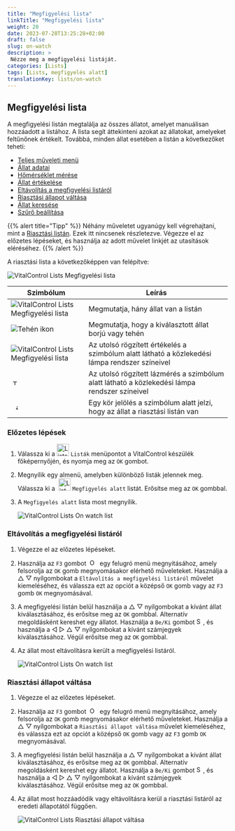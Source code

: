 ```yaml
---
title: "Megfigyelési lista"
linkTitle: "Megfigyelési lista"
weight: 20
date: 2023-07-28T13:25:28+02:00
draft: false
slug: on-watch
description: >
 Nézze meg a megfigyelési listáját.
categories: [Lists]
tags: [Lists, megfigyelés alatt]
translationKey: lists/on-watch
---
```

## Megfigyelési lista

A megfigyelési listán megtalálja az összes állatot, amelyet manuálisan hozzáadott a listához. A lista segít áttekinteni azokat az állatokat, amelyeket feltűnőnek értékelt. Továbbá, minden állat esetében a listán a következőket teheti:

- [Teljes műveleti menü](../alarm/#full-action-menu)
- [Állat adatai](../alarm/#animal-data)
- [Hőmérséklet mérése](../alarm/#take-temperature)
- [Állat értékelése](../alarm/#rate-animal)
- [Eltávolítás a megfigyelési listáról](#remove-from-watch-list)
- [Riasztási állapot váltása](#toggle-alarm-status)
- [Állat keresése](../alarm/#search-animal)
- [Szűrő beállítása](../alarm/#set-filter)

{{% alert title="Tipp" %}}
Néhány műveletet ugyanúgy kell végrehajtani, mint a [Riasztási listán](../alarm). Ezek itt nincsenek részletezve. Végezze el az előzetes lépéseket, és használja az adott művelet linkjét az utasítások eléréséhez.
{{% /alert %}}

A riasztási lista a következőképpen van felépítve:

   ![VitalControl Lists Megfigyelési lista](../images/onwatchstructure.png "A Megfigyelési lista felépítése")

|Szimbólum   | Leírás
|---------|-----
| ![VitalControl Lists Megfigyelési lista](../images/kopf.png "Állomány méretének számlálója") | Megmutatja, hány állat van a listán
| ![Tehén ikon](../images/kopf2.png "Tehén feje") | Megmutatja, hogy a kiválasztott állat borjú vagy tehén
| ![VitalControl Lists Megfigyelési lista](../images/auge.png "Értékelés") | Az utolsó rögzített értékelés a szimbólum alatt látható a közlekedési lámpa rendszer színeivel
| &nbsp;<img src="/icons/actions/temperature.svg" width="12" align="bottom" alt="Testhőmérséklet" title="Testhőmérséklet" /> | Az utolsó rögzített lázmérés a szimbólum alatt látható a közlekedési lámpa rendszer színeivel
| &nbsp;&nbsp;<img src="/icons/header/alarm.svg" width="8" align="bottom" alt="Állat riasztáson" title="Állat riasztáson" /> | Egy kör jelölés a szimbólum alatt jelzi, hogy az állat a riasztási listán van

### Előzetes lépések

1. Válassza ki a <img src="/icons/main/lists.svg" width="28" align="bottom" alt="Lists" /> `Listák` menüpontot a VitalControl készülék főképernyőjén, és nyomja meg az `OK` gombot.

2. Megnyílik egy almenü, amelyben különböző listák jelennek meg. Válassza ki a &nbsp;<img src="/icons/lists/onwatch.svg" width="28" align="bottom" alt="List 'On watch'" /> `Megfigyelés alatt` listát. Erősítse meg az `OK` gombbal.

3. A `Megfigyelés alatt` lista most megnyílik.

   ![VitalControl Lists On watch list](../images/firststeps2.png "Előzetes lépések")

### Eltávolítás a megfigyelési listáról

1. Végezze el az előzetes lépéseket.

2. Használja az `F3` gombot &nbsp;<img src="/icons/footer/open-popup.svg" width="15" align="bottom" alt="Open popup" />&nbsp; egy felugró menü megnyitásához, amely felsorolja az `OK` gomb megnyomásakor elérhető műveleteket. Használja a △ ▽ nyílgombokat a `Eltávolítás a megfigyelési listáról` művelet kiemeléséhez, és válassza ezt az opciót a középső `OK` gomb vagy az `F3` gomb `OK` megnyomásával.

3. A megfigyelési listán belül használja a △ ▽ nyílgombokat a kívánt állat kiválasztásához, és erősítse meg az `OK` gombbal. Alternatív megoldásként kereshet egy állatot. Használja a `Be/Ki` gombot <img src="/icons/footer/search.svg" width="15" align="bottom" alt="Search" />, és használja a ◁ ▷ △ ▽ nyílgombokat a kívánt számjegyek kiválasztásához. Végül erősítse meg az `OK` gombbal.

4. Az állat most eltávolításra került a megfigyelési listáról.

   ![VitalControl Lists On watch list](../images/remove.png "Eltávolítás a megfigyelési listáról")

### Riasztási állapot váltása

1. Végezze el az előzetes lépéseket.

2. Használja az `F3` gombot &nbsp;<img src="/icons/footer/open-popup.svg" width="15" align="bottom" alt="Open popup" />&nbsp; egy felugró menü megnyitásához, amely felsorolja az `OK` gomb megnyomásakor elérhető műveleteket. Használja a △ ▽ nyílgombokat a `Riasztási állapot váltása` művelet kiemeléséhez, és válassza ezt az opciót a középső `OK` gomb vagy az `F3` gomb `OK` megnyomásával.

3. A megfigyelési listán belül használja a △ ▽ nyílgombokat a kívánt állat kiválasztásához, és erősítse meg az `OK` gombbal. Alternatív megoldásként kereshet egy állatot. Használja a `Be/Ki` gombot <img src="/icons/footer/search.svg" width="15" align="bottom" alt="Search" />, és használja a ◁ ▷ △ ▽ nyílgombokat a kívánt számjegyek kiválasztásához. Végül erősítse meg az `OK` gombbal.


4. Az állat most hozzáadódik vagy eltávolításra kerül a riasztási listáról az eredeti állapotától függően.

   ![VitalControl Lists Riasztási állapot váltása](../images/alarmstatus.png "Riasztási állapot váltása")
